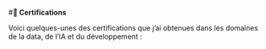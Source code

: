 #**📜 Certifications**

Voici quelques-unes des certifications que j’ai obtenues dans les domaines de la data, de l’IA et du développement :
